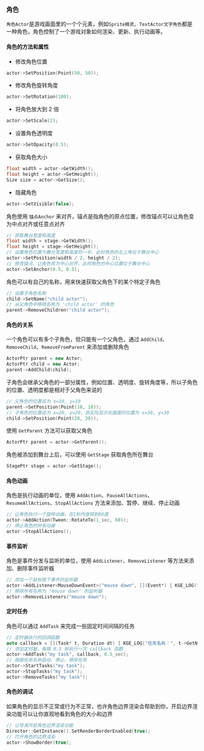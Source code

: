 ### 角色

`角色Actor`是游戏画面里的一个个元素，例如`Sprite精灵`、`TextActor文字角色`都是一种角色，角色控制了一个游戏对象如何渲染、更新、执行动画等。

#### 角色的方法和属性

- 修改角色位置

```cpp
actor->SetPosition(Point(50, 50));
```

- 修改角色旋转角度

```cpp
actor->SetRotation(180);
```

- 将角色放大到 2 倍

```cpp
actor->SetScale(2);
```

- 设置角色透明度

```cpp
actor->SetOpacity(0.5);
```

- 获取角色大小

```cpp
float width = actor->GetWidth();
float height = actor->GetHeight();
Size size = actor->GetSize();
```

- 隐藏角色

```cpp
actor->SetVisible(false);
```

角色使用 `锚点Anchor` 来对齐，锚点是指角色的原点位置，修改锚点可以让角色变为中点对齐或任意点对齐

```cpp
// 获取舞台宽度和高度
float width = stage->GetWidth();
float height = stage->GetHeight();
// 设置角色位置为舞台宽度和高度的一半，此时角色的左上角位于舞台中心
actor->SetPosition(width / 2, height / 2);
// 修改锚点，让角色改为中心对齐，此时角色的中心位置位于舞台中心
actor->SetAnchor(0.5, 0.5);
```

角色可以有自己的名称，用来快速获取父角色下的某个特定子角色

```cpp
// 设置子角色名称
child->SetName("child actor");
// 从父角色中移除名称为 'child actor' 的角色
parent->RemoveChildren("child actor");
```

#### 角色的关系

一个角色可以有多个子角色，但只能有一个父角色，通过 `AddChild`、`RemoveChild`、`RemoveFromParent` 来添加或删除角色

```cpp
ActorPtr parent = new Actor;
ActorPtr child = new Actor;
parent->AddChild(child);
```

子角色会继承父角色的一部分属性，例如位置、透明度、旋转角度等，所以子角色的位置、透明度都是相对于父角色来说的

```cpp
// 父角色的位置设为 x=10, y=10
parent->SetPosition(Point(10, 10));
// 子角色的位置设为 x=20, y=20，但实际显示在画面的位置为 x=30, y=30
child->SetPosition(Point(20, 20));
```

使用 `GetParent` 方法可以获取父角色

```cpp
ActorPtr parent = actor->GetParent();
```

角色被添加到舞台上后，可以使用 `GetStage` 获取角色所在舞台

```cpp
StagePtr stage = actor->GetStage();
```

#### 角色动画

角色是执行动画的单位，使用 `AddAction`、`PauseAllActions`、`ResumeAllActions`、`StopAllActions` 方法来添加、暂停、继续、停止动画

```cpp
// 让角色执行一个旋转动画，在1秒内旋转到60度
actor->AddAction(Tween::RotateTo(1_sec, 60));
// 停止角色的所有动画
actor->StopAllActions();
```

#### 事件监听

角色是事件分发与监听的单位，使用 `AddListener`、`RemoveListener` 等方法来添加、删除事件监听器

```cpp
// 添加一个鼠标按下事件的监听器
actor->AddListener<MouseDownEvent>("mouse down", [](Event*) { KGE_LOG("鼠标按下"); });
// 移除所有名称为 'mouse down' 的监听器
actor->RemoveListeners("mouse down");
```

#### 定时任务

角色可以通过 `AddTask` 来完成一些固定时间间隔的任务

```cpp
// 定时器执行的回调函数
auto callback = [](Task* t, Duration dt) { KGE_LOG("任务名称：", t->GetName(), "，时间间隔为：", dt.ToString()); };
// 添加定时器，每隔 0.5 秒执行一次 callback 函数
actor->AddTask("my task", callback, 0.5_sec);
// 根据任务名称启动、停止、移除任务
actor->StartTasks("my task");
actor->StopTasks("my task");
actor->RemoveTasks("my task");
```

#### 角色的调试

如果角色的显示不正常或行为不正常，也许角色边界渲染会帮助到你，开启边界渲染功能可以让你直观地看到角色的大小和边界

```cpp
// 让导演开启角色边界渲染功能
Director::GetInstance().SetRenderBorderEnabled(true);
// 打开角色的边界渲染
actor->ShowBorder(true);
```
